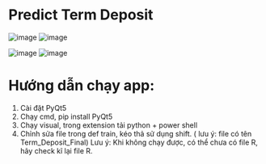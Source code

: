 # Predict Term Deposit
![image](https://github.com/TranNhatTan0312/DoAn_PTDLKD/assets/86831854/2e4956ab-2e74-4320-9792-e743f5ec51fd)
![image](https://github.com/TranNhatTan0312/DoAn_PTDLKD/assets/86831854/1cd72845-4b4b-4856-8535-83c613cb6ede)

![image](https://github.com/TranNhatTan0312/DoAn_PTDLKD/assets/86831854/b5b7e170-022c-47dc-974c-8a1ca15b35a4)
![image](https://github.com/TranNhatTan0312/DoAn_PTDLKD/assets/86831854/7e4cc658-f235-4c65-a119-0f78c8c5624d)


# Hướng dẫn chạy app:
1. Cài đặt PyQt5
2. Chạy cmd, pip install PyQt5
3. Chạy visual, trong extension tải python + power shell
4. Chỉnh sửa file trong def train, kéo thả sử dụng shift. ( lưu ý: file có tên Term_Deposit_Final)
Lưu ý: Khi không chạy được, có thể chưa có file R, hãy check kĩ lại file R.
